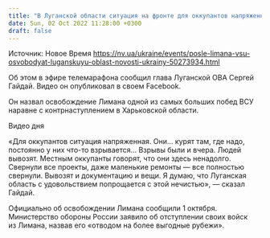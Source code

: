 ```yaml
---
title: "В Луганской области ситуация на фронте для оккупантов напряженная — глава ОВА"
date: Sun, 02 Oct 2022 11:28:00 +0300
draft: false
---
```

Источник: Новое Время https://nv.ua/ukraine/events/posle-limana-vsu-osvobodyat-luganskuyu-oblast-novosti-ukrainy-50273934.html


 Об этом в эфире телемарафона сообщил глава Луганской ОВА Сергей Гайдай. Видео он опубликовал в своем Facebook.

Он назвал освобождение Лимана одной из самых больших побед ВСУ наравне с контрнаступлением в Харьковской области.

 Видео дня   

«Для оккупантов ситуация напряженная. Они… курят там, где надо, постоянно у них что-то взрывается… Взрывы были и вчера. Людей вывозят. Местным оккупанты говорят, что они здесь ненадолго. Свернули все проекты, даже маленькие ремонты — все полностью свернули. Вывозят и документацию и вещи. Я думаю, что Луганская область с удовольствием попрощается с этой нечистью», — сказал Гайдай.

Официально об освобождении Лимана сообщили 1 октября. Министерство обороны России заявило об отступлении своих войск из Лимана, назвав его «отводом на более выгодные рубежи».
